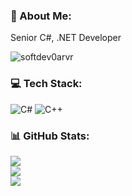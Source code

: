 ### 💫 About Me:
Senior C#, .NET Developer
<p align="left"> <img src="https://komarev.com/ghpvc/?username=softdev0arvr&label=Profile%20views&color=0e75b6&style=flat" alt="softdev0arvr" /> </p>

### 💻 Tech Stack:
![C#](https://img.shields.io/badge/c%23-%23239120.svg?style=flat&logo=c-sharp&logoColor=white) ![C++](https://img.shields.io/badge/c++-%2300599C.svg?style=flat&logo=c%2B%2B&logoColor=white)
### 📊 GitHub Stats:
![](https://github-readme-stats.vercel.app/api?username=softdev0arvr&theme=city_light&hide_border=false&include_all_commits=true&count_private=true)<br/>
![](https://github-readme-streak-stats.herokuapp.com/?user=softdev0arvr&theme=city_light&hide_border=false)<br/>
![](https://github-readme-stats.vercel.app/api/top-langs/?username=softdev0arvr&theme=city_light&hide_border=false&include_all_commits=true&count_private=true&layout=compact)

